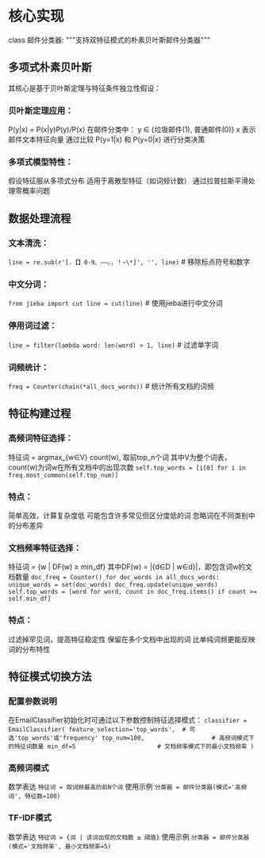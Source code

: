 # 核心实现
class 邮件分类器:
    """支持双特征模式的朴素贝叶斯邮件分类器"""
    
## 多项式朴素贝叶斯
其核心是基于贝叶斯定理与特征条件独立性假设：
### 贝叶斯定理应用：
P(y|x) = P(x|y)P(y)/P(x)
在邮件分类中：
y ∈ {垃圾邮件(1), 普通邮件(0)}
x 表示邮件文本特征向量
通过比较 P(y=1|x) 和 P(y=0|x) 进行分类决策
### 多项式模型特性：
假设特征服从多项式分布
适用于离散型特征（如词频计数）
通过拉普拉斯平滑处理零概率问题

## 数据处理流程
### 文本清洗：
`line = re.sub(r'[.【】0-9、——。，！~\*]', '', line)`  # 移除标点符号和数字
### 中文分词：
`from jieba import cut
line = cut(line)`  # 使用jieba进行中文分词
### 停用词过滤：
`line = filter(lambda word: len(word) > 1, line)`  # 过滤单字词
### 词频统计：
`freq = Counter(chain(*all_docs_words))`  # 统计所有文档的词频

## 特征构建过程
### 高频词特征选择：
特征词 = argmax_{w∈V} count(w), 取前top_n个词
其中V为整个词表，count(w)为词w在所有文档中的出现次数
`self.top_words = [i[0] for i in freq.most_common(self.top_num)]`
### 特点：
简单高效，计算复杂度低
可能包含许多常见但区分度低的词
忽略词在不同类别中的分布差异
### 文档频率特征选择：
特征词 = {w | DF(w) ≥ min_df}
其中DF(w) = |{d∈D | w∈d}|，即包含词w的文档数量
`doc_freq = Counter()
for doc_words in all_docs_words:
    unique_words = set(doc_words)
    doc_freq.update(unique_words)
self.top_words = [word for word, count in doc_freq.items() if count >= self.min_df]`
### 特点：
过滤掉罕见词，提高特征稳定性
保留在多个文档中出现的词
比单纯词频更能反映词的分布特性

## 特征模式切换方法
### 配置参数说明
在EmailClassifier初始化时可通过以下参数控制特征选择模式：
`classifier = EmailClassifier(
    feature_selection='top_words',  # 可选'top_words'或'frequency'
    top_num=100,                   # 高频词模式下的特征词数量
    min_df=5                       # 文档频率模式下的最小文档频率
)`
### 高频词模式
 数学表达
`特征词 = 取词频最高的前N个词`
 使用示例
`分类器 = 邮件分类器(模式='高频词', 特征数=100)`
### TF-IDF模式
 数学表达
`特征词 = {词 | 该词出现的文档数 ≥ 阈值}`
 使用示例
`分类器 = 邮件分类器(模式='文档频率', 最小文档频率=5)`
